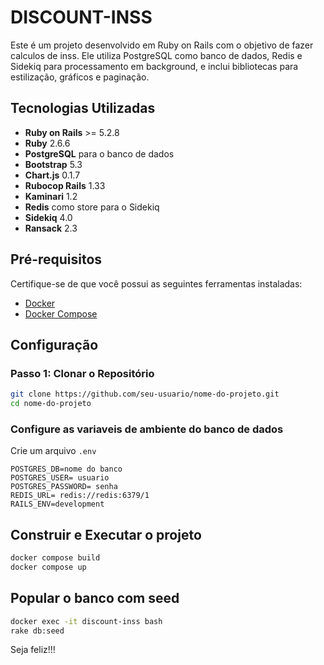 # DISCOUNT-INSS

Este é um projeto desenvolvido em Ruby on Rails com o objetivo de fazer calculos de inss. Ele utiliza PostgreSQL como banco de dados, Redis e Sidekiq para processamento em background, e inclui bibliotecas para estilização, gráficos e paginação.

## Tecnologias Utilizadas

- **Ruby on Rails** >= 5.2.8
- **Ruby** 2.6.6
- **PostgreSQL** para o banco de dados
- **Bootstrap** 5.3
- **Chart.js** 0.1.7
- **Rubocop Rails**  1.33
- **Kaminari** 1.2
- **Redis** como store para o Sidekiq
- **Sidekiq** 4.0
- **Ransack** 2.3
  
## Pré-requisitos

Certifique-se de que você possui as seguintes ferramentas instaladas:

- [Docker](https://docs.docker.com/get-docker/)
- [Docker Compose](https://docs.docker.com/compose/install/)

## Configuração

### Passo 1: Clonar o Repositório

```bash
git clone https://github.com/seu-usuario/nome-do-projeto.git
cd nome-do-projeto
```
### Configure as variaveis de ambiente do banco de dados
Crie um arquivo ```.env```
```shel
POSTGRES_DB=nome do banco
POSTGRES_USER= usuario
POSTGRES_PASSWORD= senha
REDIS_URL= redis://redis:6379/1
RAILS_ENV=development
```
## Construir e Executar o projeto

```bash
docker compose build
docker compose up 
```
## Popular o banco com seed
```bash
docker exec -it discount-inss bash
rake db:seed
```

Seja feliz!!!
